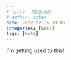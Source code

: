 ```yaml
---
# title: 개힘들었음
# author: cotes
date: 2022-07-16 18:00
categories: [Note]
tags: [Note]
---
```


<!-- ## 몇 시간 태웠지만 -->

I'm getting used to this! 
